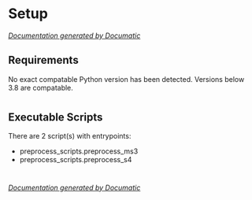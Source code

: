 # Setup

[_Documentation generated by Documatic_](https://www.documatic.com)

<!---Documatic-section-Requirements-start--->
## Requirements

No exact compatable Python version has been detected.
Versions below 3.8 are compatable.

# #
<!---Documatic-section-Requirements-end--->

<!---Documatic-section-Executable Scripts-start--->
## Executable Scripts

There are 2 script(s) with entrypoints:
* preprocess_scripts.preprocess_ms3
* preprocess_scripts.preprocess_s4

# #
<!---Documatic-section-Executable Scripts-end--->

[_Documentation generated by Documatic_](https://www.documatic.com)